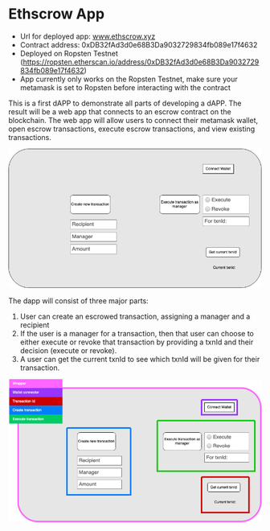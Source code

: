 # Ethscrow App

- Url for deployed app: www.ethscrow.xyz
- Contract address: 0xDB32fAd3d0e68B3Da9032729834fb089e17f4632
- Deployed on Ropsten Testnet (https://ropsten.etherscan.io/address/0xDB32fAd3d0e68B3Da9032729834fb089e17f4632)
- App currently only works on the Ropsten Testnet, make sure your metamask is set to Ropsten before interacting with the contract

This is a first dAPP to demonstrate all parts of developing
a dAPP. The result will be a web app that connects to an 
escrow contract on the blockchain. The web app will allow
users to connect their metamask wallet, open escrow
transactions, execute escrow transactions, and view existing
transactions.

![Diagram for the Ethscrow dAPP](./images/Ethscrow_Diagram.jpg)

The dapp will consist of three major parts:
1. User can create an escrowed transaction, assigning a
manager and a recipient
2. If the user is a manager for a transaction, then that user
can choose to either execute or revoke that transaction by
providing a txnId and their decision (execute or revoke).
3. A user can get the current txnId to see which txnId will
be given for their transaction.

![Wireframe for the Ethscrow dAPP](./images/Ethscrow_Wireframe.jpg)
